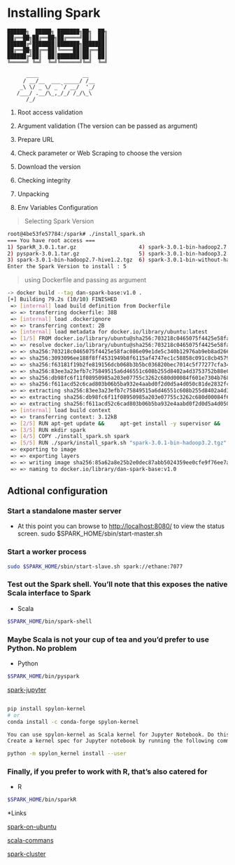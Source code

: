 # Installing Spark

```ascii
██████╗  █████╗ ███████╗██╗  ██╗
██╔══██╗██╔══██╗██╔════╝██║  ██║
██████╔╝███████║███████╗███████║
██╔══██╗██╔══██║╚════██║██╔══██║
██████╔╝██║  ██║███████║██║  ██║
╚═════╝ ╚═╝  ╚═╝╚══════╝╚═╝  ╚═╝
```

```ascii
      ____              __
     / __/__  ___ _____/ /__
    _\ \/ _ \/ _ `/ __/  '_/
   /___/ .__/\_,_/_/ /_/\_\
      /_/
```

1. Root access validation

2. Argument validation (The version can be passed as argument)

3. Prepare URL

4. Check parameter or Web Scraping to choose the version

5. Download the version

6. Checking integrity

7. Unpacking

8. Env Variables Configuration

> Selecting Spark Version

```bash
root@4be53fe57784:/spark# ./install_spark.sh
=== You have root access ===
1) SparkR_3.0.1.tar.gz                    4) spark-3.0.1-bin-hadoop2.7.tgz          7) spark-3.0.1.tgz
2) pyspark-3.0.1.tar.gz                   5) spark-3.0.1-bin-hadoop3.2.tgz
3) spark-3.0.1-bin-hadoop2.7-hive1.2.tgz  6) spark-3.0.1-bin-without-hadoop.tgz
Enter the Spark Version to install : 5
```

> using Dockerfile and passing as argument

```bash
-> docker build --tag dan-spark-base:v1.0 .
[+] Building 79.2s (10/10) FINISHED
 => [internal] load build definition from Dockerfile                                                                                                   0.0s
 => => transferring dockerfile: 38B                                                                                                                    0.0s
 => [internal] load .dockerignore                                                                                                                      0.0s
 => => transferring context: 2B                                                                                                                        0.0s
 => [internal] load metadata for docker.io/library/ubuntu:latest                                                                                       2.4s
 => [1/5] FROM docker.io/library/ubuntu@sha256:703218c0465075f4425e58fac086e09e1de5c340b12976ab9eb8ad26615c3715                                        6.4s
 => => resolve docker.io/library/ubuntu@sha256:703218c0465075f4425e58fac086e09e1de5c340b12976ab9eb8ad26615c3715                                        0.0s
 => => sha256:703218c0465075f4425e58fac086e09e1de5c340b12976ab9eb8ad26615c3715 1.20kB / 1.20kB                                                         0.0s
 => => sha256:3093096ee188f8ff4531949b8f6115af4747ec1c58858c091c8cb4579c39cc4e 943B / 943B                                                             0.0s
 => => sha256:f63181f19b2fe819156dcb068b3b5bc036820bec7014c5f77277cfa341d4cb5e 3.31kB / 3.31kB                                                         0.0s
 => => sha256:83ee3a23efb7c75849515a6d46551c608b255d8402a4d3753752b88e0dc188fa 28.57MB / 28.57MB                                                       4.7s
 => => sha256:db98fc6f11f08950985a203e07755c3262c680d00084f601e7304b768c83b3b1 843B / 843B                                                             0.5s
 => => sha256:f611acd52c6cad803b06b5ba932e4aabd0f2d0d5a4d050c81de2832fcb781274 162B / 162B                                                             0.6s
 => => extracting sha256:83ee3a23efb7c75849515a6d46551c608b255d8402a4d3753752b88e0dc188fa                                                              1.3s
 => => extracting sha256:db98fc6f11f08950985a203e07755c3262c680d00084f601e7304b768c83b3b1                                                              0.0s
 => => extracting sha256:f611acd52c6cad803b06b5ba932e4aabd0f2d0d5a4d050c81de2832fcb781274                                                              0.0s
 => [internal] load build context                                                                                                                      0.0s
 => => transferring context: 3.12kB                                                                                                                    0.0s
 => [2/5] RUN apt-get update &&     apt-get install -y supervisor &&     apt-get install -y wget &&     apt-get install -y curl &&     apt-get clean  30.4s
 => [3/5] RUN mkdir spark                                                                                                                              0.5s
 => [4/5] COPY ./install_spark.sh spark                                                                                                                0.1s
 => [5/5] RUN ./spark/install_spark.sh "spark-3.0.1-bin-hadoop3.2.tgz"                                                                                37.3s
 => exporting to image                                                                                                                                 2.0s
 => => exporting layers                                                                                                                                2.0s
 => => writing image sha256:85a62a8e25b2e0dec87abb5024359ee0cfe9f76ee7acbf9c5c957aa33f9ac209                                                           0.0s
 => => naming to docker.io/library/dan-spark-base:v1.0                                                                                                 0.0s
```

## Adtional configuration

### Start a standalone master server

* At this point you can browse to <http://localhost:8080/> to view the status screen.
sudo $SPARK_HOME/sbin/start-master.sh

### Start a worker process

```bash
sudo $SPARK_HOME/sbin/start-slave.sh spark://ethane:7077
```

### Test out the Spark shell. You’ll note that this exposes the native Scala interface to Spark

* Scala

```bash
$SPARK_HOME/bin/spark-shell
```

### Maybe Scala is not your cup of tea and you’d prefer to use Python. No problem

* Python

```bash
$SPARK_HOME/bin/pyspark
```

[spark-jupyter](https://medium.com/@am.benatmane/setting-up-a-spark-environment-with-jupyter-notebook-and-apache-zeppelin-on-ubuntu-e12116d6539e)

```bash

pip install spylon-kernel
# or
conda install -c conda-forge spylon-kernel

You can use spylon-kernel as Scala kernel for Jupyter Notebook. Do this when you want to work with Spark in Scala with a bit of Python code mixed in.
Create a kernel spec for Jupyter notebook by running the following command:

python -m spylon_kernel install --user

```

### Finally, if you prefer to work with R, that’s also catered for

* R

```bash
$SPARK_HOME/bin/sparkR
```

*Links

[spark-on-ubuntu](https://datawookie.netlify.app/blog/2017/07/installing-spark-on-ubuntu/)

[scala-commans](https://data-flair.training/blogs/scala-spark-shell-commands/)

[spark-cluster](https://www.tutorialkart.com/apache-spark/how-to-setup-an-apache-spark-cluster/)



